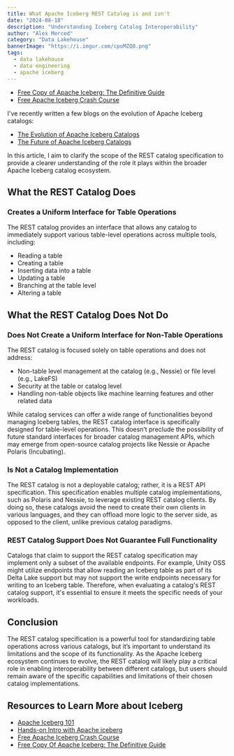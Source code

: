 ```yaml
---
title: What Apache Iceberg REST Catalog is and isn't
date: "2024-08-18"
description: "Understanding Iceberg Catalog Interoperability"
author: "Alex Merced"
category: "Data Lakehouse"
bannerImage: "https://i.imgur.com/cpoMZQ8.png"
tags:
  - data lakehouse
  - data engineering
  - apache iceberg
---
```


- [Free Copy of Apache Iceberg: The Definitive Guide](https://hello.dremio.com/wp-apache-iceberg-the-definitive-guide-reg.html?utm_source=alexmerced&utm_medium=external_blog&utm_campaign=rest_catalog_is_isnt)
- [Free Apache Iceberg Crash Course](https://hello.dremio.com/webcast-an-apache-iceberg-lakehouse-crash-course-reg.html?utm_source=alexmerced&utm_medium=external_blog&utm_campaign=rest_catalog_is_isnt)

I've recently written a few blogs on the evolution of Apache Iceberg catalogs:

- [The Evolution of Apache Iceberg Catalogs](https://www.dremio.com/blog/the-evolution-of-apache-iceberg-catalogs/?utm_source=alexmerced&utm_medium=external_blog&utm_campaign=rest_catalog_is_isnt)
- [The Future of Apache Iceberg Catalogs](https://medium.com/data-engineering-with-dremio/understanding-the-future-of-apache-iceberg-catalogs-ff2a2878fbc0)

In this article, I aim to clarify the scope of the REST catalog specification to provide a clearer understanding of the role it plays within the broader Apache Iceberg catalog ecosystem.

## What the REST Catalog Does

### Creates a Uniform Interface for Table Operations

The REST catalog provides an interface that allows any catalog to immediately support various table-level operations across multiple tools, including:

- Reading a table
- Creating a table
- Inserting data into a table
- Updating a table
- Branching at the table level
- Altering a table

## What the REST Catalog Does Not Do

### Does Not Create a Uniform Interface for Non-Table Operations

The REST catalog is focused solely on table operations and does not address:

- Non-table level management at the catalog (e.g., Nessie) or file level (e.g., LakeFS)
- Security at the table or catalog level
- Handling non-table objects like machine learning features and other related data

While catalog services can offer a wide range of functionalities beyond managing Iceberg tables, the REST catalog interface is specifically designed for table-level operations. This doesn’t preclude the possibility of future standard interfaces for broader catalog management APIs, which may emerge from open-source catalog projects like Nessie or Apache Polaris (Incubating).

### Is Not a Catalog Implementation

The REST catalog is not a deployable catalog; rather, it is a REST API specification. This specification enables multiple catalog implementations, such as Polaris and Nessie, to leverage existing REST catalog clients. By doing so, these catalogs avoid the need to create their own clients in various languages, and they can offload more logic to the server side, as opposed to the client, unlike previous catalog paradigms.

### REST Catalog Support Does Not Guarantee Full Functionality

Catalogs that claim to support the REST catalog specification may implement only a subset of the available endpoints. For example, Unity OSS might utilize endpoints that allow reading an Iceberg table as part of its Delta Lake support but may not support the write endpoints necessary for writing to an Iceberg table. Therefore, when evaluating a catalog's REST catalog support, it's essential to ensure it meets the specific needs of your workloads.

## Conclusion

The REST catalog specification is a powerful tool for standardizing table operations across various catalogs, but it’s important to understand its limitations and the scope of its functionality. As the Apache Iceberg ecosystem continues to evolve, the REST catalog will likely play a critical role in enabling interoperability between different catalogs, but users should remain aware of the specific capabilities and limitations of their chosen catalog implementations.

## Resources to Learn More about Iceberg

- [Apache Iceberg 101](https://www.dremio.com/lakehouse-deep-dives/apache-iceberg-101/?utm_source=alexmerced&utm_medium=external_blog&utm_campaign=iceberg-acid)
- [Hands-on Intro with Apache iceberg](https://www.dremio.com/blog/intro-to-dremio-nessie-and-apache-iceberg-on-your-laptop/?utm_source=alexmerced&utm_medium=external_blog&utm_campaign=iceberg-acid)
- [Free Apache Iceberg Crash Course](https://hello.dremio.com/webcast-an-apache-iceberg-lakehouse-crash-course-reg.html?utm_source=alexmerced&utm_medium=external_blog&utm_campaign=iceberg-acid)
- [Free Copy Of Apache Iceberg: The Definitive Guide](https://hello.dremio.com/wp-apache-iceberg-the-definitive-guide-reg.html?utm_source=alexmerced&utm_medium=external_blog&utm_campaign=iceberg-acid)